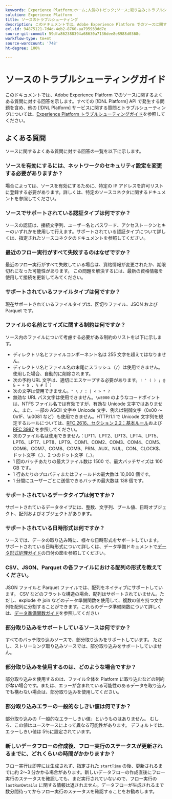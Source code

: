 ```yaml
---
keywords: Experience Platform;ホーム;人気のトピック;ソース;取り込み;トラブルシューティング;ソースのトラブルシューティング;ソースの FAQ;FAQ;ソースコネクタ;ソースコネクタの FAQ;ソースコネクタのトラブルシューティング;
solution: Experience Platform
title: ソースのトラブルシューティング
description: このドキュメントでは、Adobe Experience Platform でのソースに関するよくある質問に対する回答を示します。
exl-id: 94875121-7d4d-4eb2-8760-aa795933dd7e
source-git-commit: 59dfa862388394a68630a7136dee8e8988d0368c
workflow-type: tm+mt
source-wordcount: '748'
ht-degree: 100%

---
```


# ソースのトラブルシューティングガイド

このドキュメントでは、Adobe Experience Platform でのソースに関するよくある質問に対する回答を示します。すべての [!DNL Platform] API で発生する問題を含め、他の [!DNL Platform] サービスに関する質問とトラブルシューティングについては、[Experience Platform トラブルシューティングガイド](../landing/troubleshooting.md)を参照してください。

## よくある質問

ソースに関するよくある質問に対する回答の一覧を以下に示します。

### ソースを有効にするには、ネットワークのセキュリティ設定を変更する必要がありますか？

場合によっては、ソースを有効にするために、特定の IP アドレスを許可リストに登録する必要があります。詳しくは、特定のソースコネクタに関するドキュメントを参照してください。

### ソースでサポートされている認証タイプは何ですか？

ソースの認証は、接続文字列、ユーザー名とパスワード、アクセストークンとキーのいずれかを使用して行えます。サポートされている認証タイプについて詳しくは、指定されたソースコネクタのドキュメントを参照してください。

### 最近のフロー実行がすべて失敗するのはなぜですか？

最近のフロー実行がすべて失敗している場合は、資格情報が変更されたか、期限切れになった可能性があります。 この問題を解決するには、最新の資格情報を使用して接続を更新してみてください。

### サポートされているファイルタイプは何ですか？

現在サポートされているファイルタイプは、区切りファイル、JSON および Parquet です。

### ファイルの名前とサイズに関する制約は何ですか？

ソース内のファイルについて考慮する必要がある制約のリストを以下に示します。

- ディレクトリ名とファイルコンポーネント名は 255 文字を超えてはなりません。
- ディレクトリ名とファイル名の末尾にスラッシュ（`/`）は使用できません。使用した場合、自動的に削除されます。
- 次の予約 URL 文字は、適切にエスケープする必要があります。`! ' ( ) ; @ & = + $ , % # [ ]`
- 次の文字は使用できません。`" \ / : | < > * ?`
- 無効な URL パス文字は使用できません。`\uE000` のようなコードポイントは、NTFS ファイル名では有効ですが、有効な Unicode 文字ではありません。また、一部の ASCII 文字や Unicode 文字、例えば制御文字（0x00 ～ 0x1F、\u0081 など）も使用できません。HTTP/1.1 で Unicode 文字列を規定するルールについては、[RFC 2616、セクション 2.2：基本ルール](https://www.ietf.org/rfc/rfc2616.txt)および [RFC 3987](https://www.ietf.org/rfc/rfc3987.txt) を参照してください。
- 次のファイル名は使用できません：LPT1、LPT2、LPT3、LPT4、LPT5、LPT6、LPT7、LPT8、LPT9、COM1、COM2、COM3、COM4、COM5、COM6、COM7、COM8、COM9、PRN、AUX、NUL、CON、CLOCK$、ドット文字（.）、2 つのドット文字（..）。
- 1 回のバッチあたりの最大ファイル数は 1500 で、最大バッチサイズは 100 GB です。
- 1 行あたりのプロパティまたはフィールドの最大数は 10,000 個です。
- 1 分間にユーザーごとに送信できるバッチの最大数は 138 個です。

### サポートされているデータタイプは何ですか？

サポートされているデータタイプには、整数、文字列、ブール値、日時オブジェクト、配列およびオブジェクトがあります。

### サポートされている日時形式は何ですか？

ソースでは、データの取り込み時に、様々な日時形式をサポートしています。 サポートされている日時形式について詳しくは、データ準備ドキュメントで[データ形式処理ガイド](../data-prep/data-handling.md#dates)の日付の節を参照してください。

### CSV、JSON、Parquet の各ファイルにおける配列の形式を教えてください。

JSON ファイルと Parquet ファイルでは、配列をネイティブにサポートしています。 CSV などのフラットな構造の場合、配列はサポートされていません。ただし、explode や join などのデータ準備関数を使用して、複数の値を持つ文字列を配列に分割することができます。これらのデータ準備関数について詳しくは、[データ準備関数ガイド](../data-prep/functions.md#string)を参照してください

### 部分取り込みをサポートしているソースは何ですか？

すべてのバッチ取り込みソースで、部分取り込みをサポートしています。 ただし、ストリーミング取り込みソースでは、部分取り込みをサポートしていません。

### 部分取り込みを使用するのは、どのような場合ですか？

部分取り込みを使用するのは、ファイル全体を Platform に取り込むなどの制約が&#x200B;**ない**&#x200B;場合です。または、エラーが含まれている可能性のあるデータを取り込んでも構わない場合は、部分取り込みを使用してください。

### 部分取り込みエラーの一般的なしきい値は何ですか？

部分取り込みの「一般的なエラーしきい値」というものはありません。 むしろ、この値はユースケースによって異なる可能性があります。 デフォルトでは、エラーしきい値は 5％に設定されています。

### 新しいデータフローの作成後、フロー実行のステータスが更新されるまでに、どれくらいの時間がかかりますか？

フロー実行は即座には生成されず、指定された `startTime` の後、更新されるまでに約 2～3 分かかる場合があります。新しいデータフローの作成直後にフロー実行のステータスを確認しても、まだ実行されていないので、フロー実行の `lastRunDetails` に関する情報は返されません。データフローが生成されるまで数分間待ってからフロー実行のステータスを確認することをお勧めします。